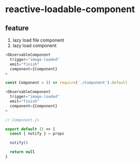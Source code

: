 # reactive-loadable-component

## feature

1. lazy load file component
2. lazy load component

```js
<ObservableComponent
  trigger="image-loaded"
  emit="finish"
  component={Component}
>
```

```js
const Component = () => require('./Component').default

<ObservableComponent
  trigger="image-loaded"
  emit="finish"
  component={Component}
>
```

```js
// Component.js

export default () => {
  const { notify } = props

  notify()

  return null
}
```
